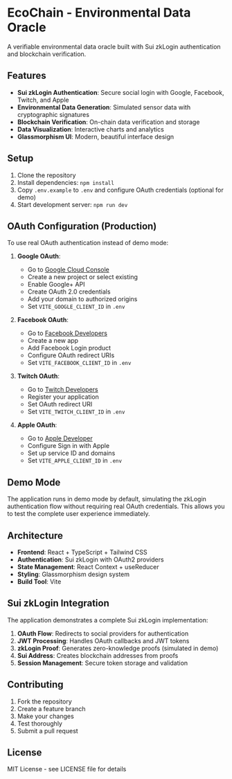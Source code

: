 # EcoChain - Environmental Data Oracle

A verifiable environmental data oracle built with Sui zkLogin authentication and blockchain verification.

## Features

- **Sui zkLogin Authentication**: Secure social login with Google, Facebook, Twitch, and Apple
- **Environmental Data Generation**: Simulated sensor data with cryptographic signatures
- **Blockchain Verification**: On-chain data verification and storage
- **Data Visualization**: Interactive charts and analytics
- **Glassmorphism UI**: Modern, beautiful interface design

## Setup

1. Clone the repository
2. Install dependencies: `npm install`
3. Copy `.env.example` to `.env` and configure OAuth credentials (optional for demo)
4. Start development server: `npm run dev`

## OAuth Configuration (Production)

To use real OAuth authentication instead of demo mode:

1. **Google OAuth**:
   - Go to [Google Cloud Console](https://console.cloud.google.com/)
   - Create a new project or select existing
   - Enable Google+ API
   - Create OAuth 2.0 credentials
   - Add your domain to authorized origins
   - Set `VITE_GOOGLE_CLIENT_ID` in `.env`

2. **Facebook OAuth**:
   - Go to [Facebook Developers](https://developers.facebook.com/)
   - Create a new app
   - Add Facebook Login product
   - Configure OAuth redirect URIs
   - Set `VITE_FACEBOOK_CLIENT_ID` in `.env`

3. **Twitch OAuth**:
   - Go to [Twitch Developers](https://dev.twitch.tv/)
   - Register your application
   - Set OAuth redirect URI
   - Set `VITE_TWITCH_CLIENT_ID` in `.env`

4. **Apple OAuth**:
   - Go to [Apple Developer](https://developer.apple.com/)
   - Configure Sign in with Apple
   - Set up service ID and domains
   - Set `VITE_APPLE_CLIENT_ID` in `.env`

## Demo Mode

The application runs in demo mode by default, simulating the zkLogin authentication flow without requiring real OAuth credentials. This allows you to test the complete user experience immediately.

## Architecture

- **Frontend**: React + TypeScript + Tailwind CSS
- **Authentication**: Sui zkLogin with OAuth2 providers
- **State Management**: React Context + useReducer
- **Styling**: Glassmorphism design system
- **Build Tool**: Vite

## Sui zkLogin Integration

The application demonstrates a complete Sui zkLogin implementation:

1. **OAuth Flow**: Redirects to social providers for authentication
2. **JWT Processing**: Handles OAuth callbacks and JWT tokens
3. **zkLogin Proof**: Generates zero-knowledge proofs (simulated in demo)
4. **Sui Address**: Creates blockchain addresses from proofs
5. **Session Management**: Secure token storage and validation

## Contributing

1. Fork the repository
2. Create a feature branch
3. Make your changes
4. Test thoroughly
5. Submit a pull request

## License

MIT License - see LICENSE file for details
